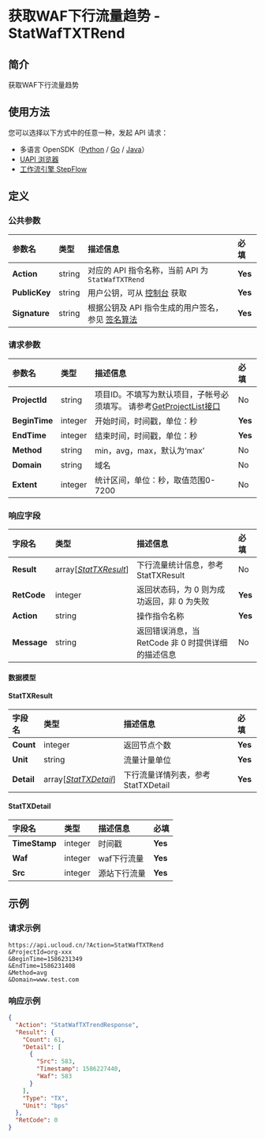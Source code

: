 # 获取WAF下行流量趋势 - StatWafTXTRend

## 简介

获取WAF下行流量趋势





## 使用方法

您可以选择以下方式中的任意一种，发起 API 请求：
- 多语言 OpenSDK（[Python](https://github.com/ucloud/ucloud-sdk-python3) / [Go](https://github.com/ucloud/ucloud-sdk-go) / [Java](https://github.com/ucloud/ucloud-sdk-java)）
- [UAPI 浏览器](https://console.ucloud.cn/uapi/detail?id=StatWafTXTRend)
- [工作流引擎 StepFlow](https://console.ucloud.cn/stepflow/manage/)

## 定义

### 公共参数

| 参数名 | 类型 | 描述信息 | 必填 |
|:---|:---|:---|:---|
| **Action**     | string  | 对应的 API 指令名称，当前 API 为 `StatWafTXTRend`                        | **Yes** |
| **PublicKey**  | string  | 用户公钥，可从 [控制台](https://console.ucloud.cn/uapi/apikey) 获取                                             | **Yes** |
| **Signature**  | string  | 根据公钥及 API 指令生成的用户签名，参见 [签名算法](api/summary/signature.md)  | **Yes** |

### 请求参数

| 参数名 | 类型 | 描述信息 | 必填 |
|:---|:---|:---|:---|
| **ProjectId** | string | 项目ID。不填写为默认项目，子帐号必须填写。 请参考[GetProjectList接口](api/summary/get_project_list) |No|
| **BeginTime** | integer | 开始时间，时间戳，单位：秒 |**Yes**|
| **EndTime** | integer | 结束时间，时间戳，单位：秒 |**Yes**|
| **Method** | string | min，avg，max，默认为‘max’ |No|
| **Domain** | string | 域名 |No|
| **Extent** | integer | 统计区间，单位：秒，取值范围0-7200 |No|

### 响应字段

| 字段名 | 类型 | 描述信息 | 必填 |
|:---|:---|:---|:---|
| **Result** | array[[*StatTXResult*](#StatTXResult)] | 下行流量统计信息，参考StatTXResult |No|
| **RetCode** | integer | 返回状态码，为 0 则为成功返回，非 0 为失败 |**Yes**|
| **Action** | string | 操作指令名称 |**Yes**|
| **Message** | string | 返回错误消息，当 RetCode 非 0 时提供详细的描述信息 |No|

#### 数据模型


#### StatTXResult

| 字段名 | 类型 | 描述信息 | 必填 |
|:---|:---|:---|:---|
| **Count** | integer | 返回节点个数 |**Yes**|
| **Unit** | string | 流量计量单位 |**Yes**|
| **Detail** | array[[*StatTXDetail*](#StatTXDetail)] | 下行流量详情列表，参考StatTXDetail |**Yes**|

#### StatTXDetail

| 字段名 | 类型 | 描述信息 | 必填 |
|:---|:---|:---|:---|
| **TimeStamp** | integer | 时间戳 |**Yes**|
| **Waf** | integer | waf下行流量 |**Yes**|
| **Src** | integer | 源站下行流量 |**Yes**|

## 示例

### 请求示例
    
```
https://api.ucloud.cn/?Action=StatWafTXTRend
&ProjectId=org-xxx
&BeginTime=1586231349
&EndTime=1586231408
&Method=avg
&Domain=www.test.com
```

### 响应示例
    
```json
{
  "Action": "StatWafTXTrendResponse",
  "Result": {
    "Count": 61,
    "Detail": [
      {
        "Src": 583,
        "Timestamp": 1586227440,
        "Waf": 583
      }
    ],
    "Type": "TX",
    "Unit": "bps"
  },
  "RetCode": 0
}
```




